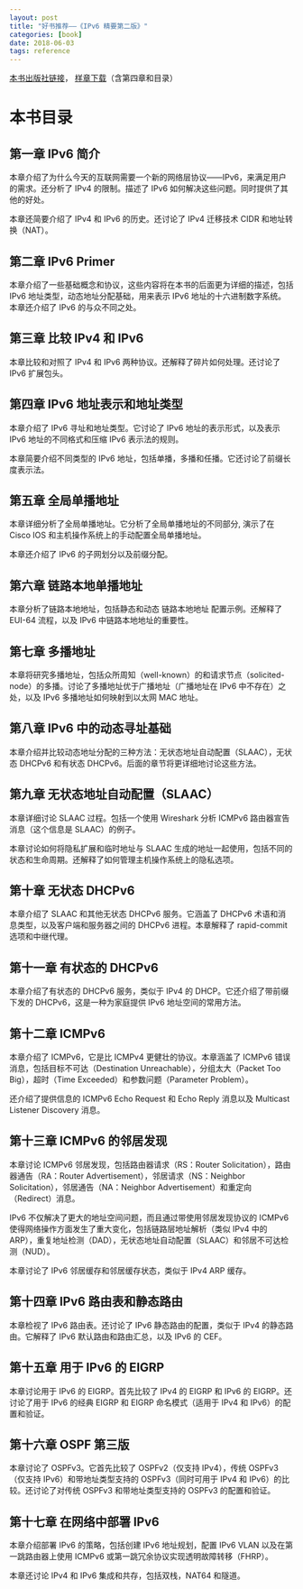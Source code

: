 ```yaml
---
layout: post
title: "好书推荐——《IPv6 精要第二版》"
categories: [book]
date: 2018-06-03
tags: reference
---
```

[本书出版社链接](http://www.ciscopress.com/store/ipv6-fundamentals-a-straightforward-approach-to-understanding-9781587144776
)，
[样章下载](http://www.ciscopress.com/content/images/9781587144776/samplepages/9781587144776_CH04.pdf
)（含第四章和目录）

# 本书目录

## 第一章 IPv6 简介
本章介绍了为什么今天的互联网需要一个新的网络层协议——IPv6，来满足用户的需求。还分析了 IPv4 的限制。描述了 IPv6 如何解决这些问题。同时提供了其他的好处。

本章还简要介绍了 IPv4 和 IPv6 的历史。还讨论了 IPv4 迁移技术 CIDR 和地址转换（NAT）。
## 第二章 IPv6 Primer
本章介绍了一些基础概念和协议，这些内容将在本书的后面更为详细的描述，包括 IPv6 地址类型，动态地址分配基础，用来表示 IPv6 地址的十六进制数字系统。本章还介绍了 IPv6 的与众不同之处。
## 第三章 比较 IPv4 和 IPv6
本章比较和对照了 IPv4 和 IPv6 两种协议。还解释了碎片如何处理。还讨论了 IPv6 扩展包头。
## 第四章 IPv6 地址表示和地址类型
本章介绍了 IPv6 寻址和地址类型。它讨论了 IPv6 地址的表示形式，以及表示 IPv6 地址的不同格式和压缩 IPv6 表示法的规则。

本章简要介绍不同类型的 IPv6 地址，包括单播，多播和任播。它还讨论了前缀长度表示法。
## 第五章 全局单播地址
本章详细分析了全局单播地址。它分析了全局单播地址的不同部分, 演示了在 Cisco IOS 和主机操作系统上的手动配置全局单播地址。

本章还介绍了 IPv6 的子网划分以及前缀分配。
## 第六章 链路本地单播地址
本章分析了链路本地地址，包括静态和动态 链路本地地址 配置示例。还解释了 EUI-64 流程，以及 IPv6 中链路本地地址的重要性。
## 第七章 多播地址
本章将研究多播地址，包括众所周知（well-known）的和请求节点（solicited-node）的多播。讨论了多播地址优于广播地址（广播地址在 IPv6 中不存在）之处，以及 IPv6 多播地址如何映射到以太网 MAC 地址。
## 第八章 IPv6 中的动态寻址基础
本章介绍并比较动态地址分配的三种方法：无状态地址自动配置（SLAAC），无状态 DHCPv6 和有状态 DHCPv6。后面的章节将更详细地讨论这些方法。
## 第九章 无状态地址自动配置（SLAAC）
本章详细讨论 SLAAC 过程。包括一个使用 Wireshark 分析 ICMPv6 路由器宣告消息（这个信息是 SLAAC）的例子。

本章讨论如何将隐私扩展和临时地址与 SLAAC 生成的地址一起使用，包括不同的状态和生命周期。还解释了如何管理主机操作系统上的隐私选项。
## 第十章 无状态 DHCPv6
本章介绍了 SLAAC 和其他无状态 DHCPv6 服务。它涵盖了 DHCPv6 术语和消息类型，以及客户端和服务器之间的 DHCPv6 进程。本章解释了 rapid-commit 选项和中继代理。
## 第十一章 有状态的 DHCPv6
本章介绍了有状态的 DHCPv6 服务，类似于 IPv4 的 DHCP。它还介绍了带前缀下发的 DHCPv6，这是一种为家庭提供 IPv6 地址空间的常用方法。
## 第十二章 ICMPv6
本章介绍了 ICMPv6，它是比 ICMPv4 更健壮的协议。本章涵盖了 ICMPv6 错误消息，包括目标不可达（Destination Unreachable），分组太大（Packet Too Big），超时（Time Exceeded）和参数问题（Parameter Problem）。

还介绍了提供信息的 ICMPv6 Echo Request 和 Echo Reply 消息以及 Multicast Listener Discovery 消息。
## 第十三章 ICMPv6 的邻居发现
本章讨论 ICMPv6 邻居发现，包括路由器请求（RS：Router Solicitation），路由器通告（RA：Router Advertisement），邻居请求（NS：Neighbor Solicitation），邻居通告（NA：Neighbor Advertisement）和重定向（Redirect）消息。

IPv6 不仅解决了更大的地址空间问题，而且通过带使用邻居发现协议的 ICMPv6 使得网络操作方面发生了重大变化，包括链路层地址解析（类似 IPv4 中的 ARP），重复地址检测（DAD），无状态地址自动配置（SLAAC）和邻居不可达检测（NUD）。

本章讨论了 IPv6 邻居缓存和邻居缓存状态，类似于 IPv4 ARP 缓存。
## 第十四章 IPv6 路由表和静态路由
本章检视了 IPv6 路由表。还讨论了 IPv6 静态路由的配置，类似于 IPv4 的静态路由。它解释了 IPv6 默认路由和路由汇总，以及 IPv6 的 CEF。
## 第十五章 用于 IPv6 的 EIGRP
本章讨论用于 IPv6 的 EIGRP。首先比较了 IPv4 的 EIGRP 和 IPv6 的 EIGRP。还讨论了用于 IPv6 的经典 EIGRP 和 EIGRP 命名模式（适用于 IPv4 和 IPv6）的配置和验证。
## 第十六章 OSPF 第三版
本章讨论了 OSPFv3。它首先比较了 OSPFv2（仅支持 IPv4），传统 OSPFv3（仅支持 IPv6）和带地址类型支持的 OSPFv3（同时可用于 IPv4 和 IPv6）的比较。还讨论了对传统 OSPFv3 和带地址类型支持的 OSPFv3 的配置和验证。
## 第十七章 在网络中部署 IPv6
本章介绍部署 IPv6 的策略，包括创建 IPv6 地址规划，配置 IPv6 VLAN 以及在第一跳路由器上使用 ICMPv6 或第一跳冗余协议实现透明故障转移（FHRP）。

本章还讨论 IPv4 和 IPv6 集成和共存，包括双栈，NAT64 和隧道。
